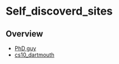 # Self_discoverd_sites

## Overview
* [PhD guy](http://www.ctralie.com/)
* [cs10_dartmouth](https://www.cs.dartmouth.edu/~cs10/)

<br/><br/>
